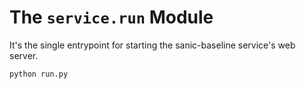 # The `service.run` Module

It's the single entrypoint for starting the sanic-baseline service's web server.

```python
python run.py
```
